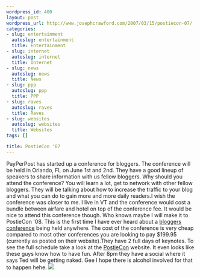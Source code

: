 ```yaml
--- 
wordpress_id: 400
layout: post
wordpress_url: http://www.josephcrawford.com/2007/03/15/postiecon-07/
categories: 
- slug: entertainment
  autoslug: entertainment
  title: Entertainment
- slug: internet
  autoslug: internet
  title: Internet
- slug: news
  autoslug: news
  title: News
- slug: ppp
  autoslug: ppp
  title: PPP
- slug: raves
  autoslug: raves
  title: Raves
- slug: websites
  autoslug: websites
  title: Websites
tags: []

title: PostieCon '07
---
```

PayPerPost has started up a conference for bloggers.  The conference will be held in Orlando, FL on June 1st and 2nd.  They have a good lineup of speakers to share information with us fellow bloggers.  Why should you attend the conference?  You will learn a lot, get to network with other fellow bloggers.  They will be talking about how to increase the traffic to your blog and what you can do to gain more and more daily readers.I wish the conference was closer to me.  I live in VT and the conference would cost a bundle between airfare and hotel on top of the conference fee.  It would be nice to attend this conference though.  Who knows maybe I will make it to PostieCon '08.  This is the first time I have ever heard about a [bloggers conference](http://www.postiecon.com) being held anywhere.  The cost of the conference is very cheap compared to most other conferences you are looking to pay $199.95 (currently as posted on their website).They have 2 full days of keynotes.  To see the full schedule take a look at the [PostieCon](http://postiecon.com/schedule.html "PostieCon Schedule") website.  It even looks like these guys know how to have fun.  After 8pm they have a social where it says Ted will be getting naked.  Gee I hope there is alcohol involved for that to happen hehe.
[![](http://tinyurl.com/28nvx8)](http://www.postiecon.com/?utm_source=disclosure%2Bbadge&utm_medium=opportunity&utm_campaign=Postiecon%2BOpp)

